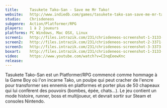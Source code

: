 ```yaml
---
title:     Tasukete Tako-San - Save me Mr Tako!
website:   http://www.indiedb.com/games/tasukete-tako-san-save-me-mr-tako
studio:    Chrisdeneos
subgenre:  Action/Platformer/RPG
players:   1 à 2 joueurs
platforms: PC Windows, Mac OSX, Linux
screen1:   http://files.intrazik.com/231/chrisdeneos-screenshot-1-3133-493-20150428-215618.png
screen2:   http://files.intrazik.com/231/chrisdeneos-screenshot-2-3371-493-20150428-215618.png
screen3:   http://files.intrazik.com/231/chrisdeneos-screenshot-3-3373-493-20150428-215619.png
boxart:    http://files.intrazik.com/231/chrisdeneos-screenshot-1-3133-493-20150428-215618.png
video:     https://www.youtube.com/watch?v=CInqEeewXnc
release:
---
```


Tasukete Tako-San est un Platformer/RPG commencé comme hommage à la Game Boy où l'on incarne Tako, un poulpe qui peut cracher de l'encre pour transformer ses ennemis en platformes et porter plus de 50 chapeaux qui lui confèrent des pouvoirs (bombes, épée, chats...). Le jeu contient un mode histoire, runner, boss et multijoueur, et devrait sortir sur Steam et consoles Nintendo.
